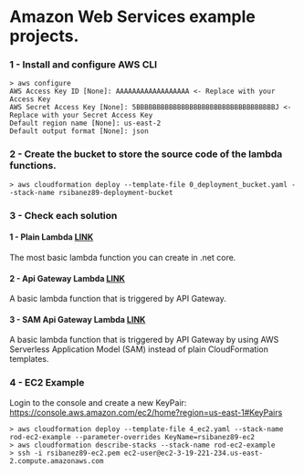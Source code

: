 # Amazon Web Services example projects.

### 1 - Install and configure AWS CLI
```
> aws configure
AWS Access Key ID [None]: AAAAAAAAAAAAAAAAAA <- Replace with your Access Key
AWS Secret Access Key [None]: 5BBBBBBBBBBBBBBBBBBBBBBBBBBBBBBBBBBJ <- Replace with your Secret Access Key
Default region name [None]: us-east-2
Default output format [None]: json
```

### 2 - Create the bucket to store the source code of the lambda functions.
```
> aws cloudformation deploy --template-file 0_deployment_bucket.yaml --stack-name rsibanez89-deployment-bucket
```

### 3 - Check each solution

#### 1 - Plain Lambda [LINK](./PlainLambda/README.md)
The most basic lambda function you can create in .net core.

#### 2 - Api Gateway Lambda [LINK](./ApiGatewayLambda/README.md)
A basic lambda function that is triggered by API Gateway.

#### 3 - SAM Api Gateway Lambda [LINK](./SAMApiGatewayLambda/README.md)
A basic lambda function that is triggered by API Gateway by using AWS Serverless Application Model (SAM) instead of plain CloudFormation templates.

### 4 - EC2 Example
Login to the console and create a new KeyPair: https://console.aws.amazon.com/ec2/home?region=us-east-1#KeyPairs
```
> aws cloudformation deploy --template-file 4_ec2.yaml --stack-name rod-ec2-example --parameter-overrides KeyName=rsibanez89-ec2 
> aws cloudformation describe-stacks --stack-name rod-ec2-example
> ssh -i rsibanez89-ec2.pem ec2-user@ec2-3-19-221-234.us-east-2.compute.amazonaws.com
```

